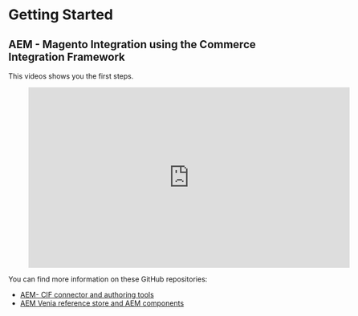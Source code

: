 # Getting Started

## AEM - Magento Integration using the Commerce Integration Framework

This videos shows you the first steps.

<figure class="video_container">
  <iframe title="Adobe Video Publishing Cloud Player" width="640" height="360" src="https://video.tv.adobe.com/v/27399/?quality=12" frameborder="0" webkitallowfullscreen mozallowfullscreen allowfullscreen scrolling="no"></iframe>
</figure>


You can find more information on these GitHub repositories:

* [AEM- CIF connector and authoring tools](https://github.com/adobe/commerce-cif-connector)
* [AEM Venia reference store and AEM components](https://github.com/adobe/aem-core-cif-components)
